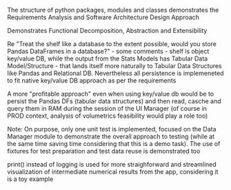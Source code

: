 The structure of python packages, modules and classes demonstrates the Requirements Analysis and Software Architecture Design Approach

Demonstrates Functional Decomposition, Abstraction and Extensibility 

Re "Treat the shelf like a database to the extent possible, would you store Pandas DataFrames in a database?" - some comments -  shelf is object 
key/value DB, while the output from the Stats Models has Tabular Data Model/Structure - that lands itself more naturally to Tabular Data Structures
like Pandas and Relational DB. Nevertheless all persistence is implemeneted to fit native key/value DB approach as per the requirements 

A more "profitable approach" even when using key/value db would be to persist the Pandas DFs (tabular data structures) and then read, casche and query them in RAM 
during the session of the UI Manager (of course in PROD context, analysis of volumetrics feasibility would play a role too)

Note: On purpose, only one unit test is implemented, focused on the Data Manager module to demonstrate the overall approach to testing  (while at the same time saving 
time considering that this is a demo task). The use of fixtures for test preparation and test data reuse is demonstrated too 

print() instead of logging is used for more straighforward and streamlined visualization of intermediate numerical results from the app, considering it is a toy example
